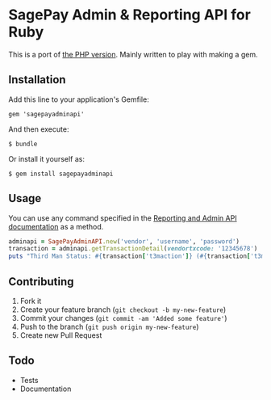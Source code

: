 # SagePay Admin & Reporting API for Ruby

This is a port of [the PHP version](https://github.com/colinbm/sagepay-php). Mainly written to play with making a gem.

## Installation

Add this line to your application's Gemfile:

    gem 'sagepayadminapi'

And then execute:

    $ bundle

Or install it yourself as:

    $ gem install sagepayadminapi

## Usage

You can use any command specified in the [Reporting and Admin API documentation](https://www.sagepay.com/sites/default/files/pdf/brochures/ReportingAndAdminAPIProtocol_1_02_0.pdf) as a method.

```ruby
adminapi = SagePayAdminAPI.new('vendor', 'username', 'password')
transaction = adminapi.getTransactionDetail(vendortxcode: '12345678')
puts "Third Man Status: #{transaction['t3maction']} (#{transaction['t3mscore']})"
```

## Contributing

1. Fork it
2. Create your feature branch (`git checkout -b my-new-feature`)
3. Commit your changes (`git commit -am 'Added some feature'`)
4. Push to the branch (`git push origin my-new-feature`)
5. Create new Pull Request

## Todo

- Tests
- Documentation